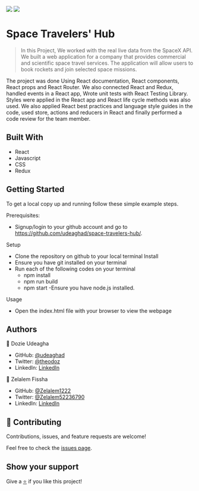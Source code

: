 [![](https://img.shields.io/badge/Microverse-Dozie%20Udeagha-blueviolet)](https://github.com/udeaghad)
[![](https://img.shields.io/badge/Microverse-Zelalem%20Fissha-blueviolet)](https://github.com/Zelalem1222)
# Space Travelers' Hub

>In this Project, We worked with the real live data from the SpaceX API. We built a web application for a company that provides commercial and scientific space travel services. The application will allow users to book rockets and join selected space missions.

The project was done Using React documentation, React components, React props and React Router. We also connected React and Redux, handled events in a React app, Wrote unit tests with React Testing Library. Styles were applied in the React app and React life cycle methods was also used. We also applied React best practices and language style guides in the code, used store, actions and reducers in React and finally performed a code review for the team member.

## Built With

- React
- Javascript
- CSS
- Redux



## Getting Started

To get a local copy up and running follow these simple example steps.


Prerequisites: 
   - Signup/login to your github account and go to https://github.com/udeaghad/space-travelers-hub/.
   
Setup
   - Clone the repository on github to your local terminal
Install
   - Ensure you have git installed on your terminal
   - Run each of the following codes on your terminal
      -  npm install
      -  npm run build
      -  npm start
   -Ensure you have node.js installed.
  
Usage
   - Open the index.html file with your browser to view the webpage

## Authors

👤 Dozie Udeagha

- GitHub: [@udeaghad](https://github.com/udeaghad)
- Twitter: [@theodoz](https://twitter.com/theodoz)
- LinkedIn: [LinkedIn](https://www.linkedin.com/in/dozie-udeagha/)

👤 Zelalem Fissha

- GitHub: [@Zelalem1222](https://github.com/Zelalem1222)
- Twitter: [@Zelalem52236790](https://twitter.com/Zelalem52236790)
- LinkedIn: [LinkedIn](https://www.linkedin.com/in/zelalemfissha/)

## 🤝 Contributing

Contributions, issues, and feature requests are welcome!

Feel free to check the [issues page](https://github.com/udeaghad/space-travelers-hub/issues).

## Show your support

Give a [⭐️](https://github.com/udeaghad/space-travelers-hub/stargazers) if you like this project!

